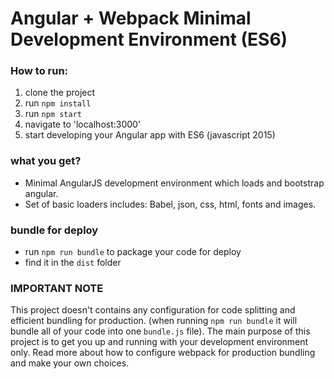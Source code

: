 # Angular + Webpack Minimal Development Environment (ES6)

### How to run:
1. clone the project
2. run `npm install`
3. run `npm start`
4. navigate to 'localhost:3000'
5. start developing your Angular app with ES6 (javascript 2015)

### what you get?
- Minimal AngularJS development environment which
  loads and bootstrap angular.
- Set of basic loaders includes: Babel, json, css, html, fonts and images.

### bundle for deploy
- run `npm run bundle` to package your code for deploy
- find it in the `dist` folder

### IMPORTANT NOTE
This project doesn't contains any configuration for code splitting and efficient bundling
for production. (when running `npm run bundle` it will bundle all of your code into one `bundle.js` file).
The main purpose of this project is to get you up and running with your development environment only.
Read more about how to configure webpack for production bundling and make your own choices.

